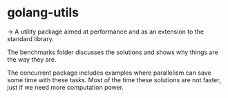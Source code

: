 # golang-utils
-> A utility package aimed at performance and as an extension to the standard library.
  
The benchmarks folder discusses the solutions and shows why things are the way they are.

The concurrent package includes examples where parallelism can save some time with these tasks.
Most of the time these solutions are not faster, just if we need more computation power.

